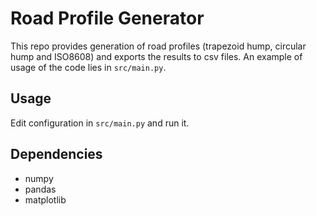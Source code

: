 # Road Profile Generator

This repo provides generation of road profiles (trapezoid hump, circular hump and ISO8608) and exports the results to csv files. An example of usage of the code lies in `src/main.py`. 

## Usage

Edit configuration in `src/main.py` and run it.

## Dependencies

* numpy
* pandas
* matplotlib

